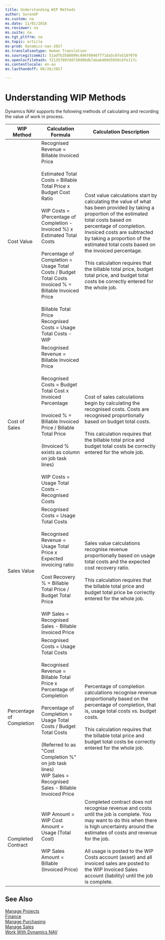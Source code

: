 ```yaml
---
title: Understanding WIP Methods
author: SorenGP
ms.custom: na
ms.date: 11/01/2016
ms.reviewer: na
ms.suite: na
ms.tgt_pltfrm: na
ms.topic: article
ms-prod: dynamics-nav-2017
ms.translationtype: Human Translation
ms.sourcegitcommit: 51adfb3588099c496f0946ff71da5c6fe518f070
ms.openlocfilehash: f21357897dd730d96db7abab469d5958c6fe117c
ms.contentlocale: en-au
ms.lasthandoff: 06/26/2017

---
```


# <a name="understanding-wip-methods"></a>Understanding WIP Methods

Dynamics NAV supports the following methods of calculating and recording the value of work in process.

|WIP Method |Calculation Formula |Calculation Description|
|-----------|--------------------|-----------------------|
|Cost Value|Recognised Revenue = Billable Invoiced Price<br /><br /> Estimated Total Costs = Billable Total Price x Budget Cost Ratio<br /><br /> WIP Costs = \(Percentage of Completion - Invoiced %\) x Estimated Total Costs<br /><br /> Percentage of Completion = Usage Total Costs / Budget Total Costs<br /> Invoiced % = Billable Invoiced Price<br /><br /> Billable Total Price Recognised Costs = Usage Total Costs - WIP|Cost value calculations start by calculating the value of what has been provided by taking a proportion of the estimated total costs based on percentage of completion. Invoiced costs are subtracted by taking a proportion of the estimated total costs based on the invoiced percentage.<br /><br /> This calculation requires that the billable total price, budget total price, and budget total costs be correctly entered for the whole job.|
|Cost of Sales|Recognised Revenue = Billable Invoiced Price<br /><br /> Recognised Costs = Budget Total Cost x Invoiced Percentage<br /><br /> Invoiced % = Billable Invoiced Price / Billable Total Price<br /><br /> \(Invoiced % exists as column on job task lines\)<br /><br /> WIP Costs = Usage Total Costs – Recognised Costs|Cost of sales calculations begin by calculating the recognised costs. Costs are recognised proportionally based on budget total costs.<br /><br /> This calculation requires that the billable total price and budget total costs be correctly entered for the whole job.|
|Sales Value|Recognised Costs = Usage Total Costs<br /><br /> Recognised Revenue = Usage Total Price x Expected invoicing ratio<br /><br /> Cost Recovery % = Billable Total Price / Budget Total Price<br /><br /> WIP Sales = Recognised Sales - Billable Invoiced Price|Sales value calculations recognise revenue proportionally based on usage total costs and the expected cost recovery ratio.<br /><br /> This calculation requires that the billable total price and budget total price be correctly entered for the whole job.|
|Percentage of Completion|Recognised Costs = Usage Total Costs<br /><br /> Recognised Revenue = Billable Total Price x Percentage of Completion<br /><br /> Percentage of Completion = Usage Total Costs / Budget Total Costs<br /><br /> \(Referred to as "Cost Completion %" on job task lines\)<br /> WIP Sales = Recognised Sales - Billable Invoiced Price|Percentage of completion calculations recognise revenue proportionally based on the percentage of completion, that is, usage total costs vs. budget costs.<br /><br /> This calculation requires that the billable total price and budget total costs be correctly entered for the whole job.|
|Completed Contract|WIP Amount = WIP Cost Amount = Usage \(Total Cost\)<br /><br /> WIP Sales Amount = Billable \(Invoiced Price\)|Completed contract does not recognise revenue and costs until the job is complete. You may want to do this when there is high uncertainty around the estimates of costs and revenue for the job.<br /><br /> All usage is posted to the WIP Costs account \(asset\) and all invoiced sales are posted to the WIP Invoiced Sales account \(liability\) until the job is complete.|

## <a name="see-also"></a>See Also
[Manage Projects](projects-manage-projects.md)  
[Finance](finance-setup.md)  
[Manage Purchasing](purchasing-manage-purchasing.md)         
[Manage Sales](sales-manage-sales.md)      
[Work With Dynamics NAV](ui-work-product.md)  

